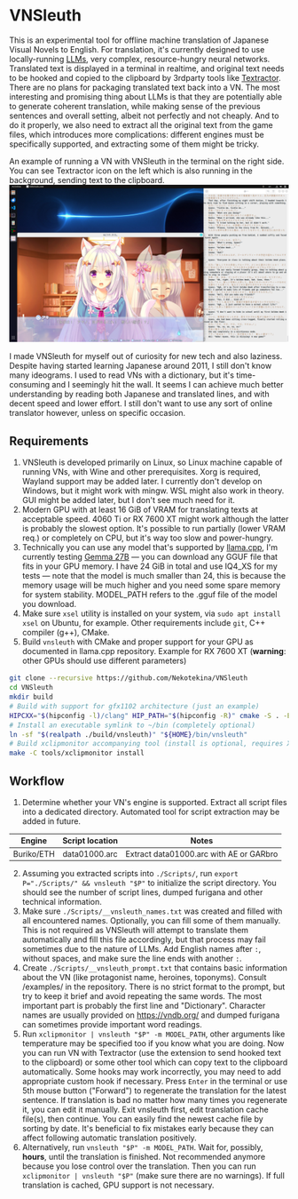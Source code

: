 # VNSleuth
This is an experimental tool for offline machine translation of Japanese Visual Novels to English. For translation, it's currently designed to use locally-running [LLMs](https://en.wikipedia.org/wiki/Large_language_model), very complex, resource-hungry neural networks. Translated text is displayed in a terminal in realtime, and original text needs to be hooked and copied to the clipboard by 3rdparty tools like [Textractor](https://github.com/Artikash/Textractor). There are no plans for packaging translated text back into a VN. The most interesting and promising thing about LLMs is that they are potentially able to generate coherent translation, while making sense of the previous sentences and overall setting, albeit not perfectly and not cheaply. And to do it properly, we also need to extract all the original text from the game files, which introduces more complications: different engines must be specifically supported, and extracting some of them might be tricky.

An example of running a VN with VNSleuth in the terminal on the right side. You can see Textractor icon on the left which is also running in the background, sending text to the clipboard.
![Screenshot of the 'Nekotsuku Sakura' with VNSleuth displaying some translation in the terminal.](/examples/screenshot1.png)

I made VNSleuth for myself out of curiosity for new tech and also laziness. Despite having started learning Japanese around 2011, I still don't know many ideograms. I used to read VNs with a dictionary, but it's time-consuming and I seemingly hit the wall. It seems I can achieve much better understanding by reading both Japanese and translated lines, and with decent speed and lower effort. I still don't want to use any sort of online translator however, unless on specific occasion.

## Requirements
1. VNSleuth is developed primarily on Linux, so Linux machine capable of running VNs, with Wine and other prerequisites. Xorg is required, Wayland support may be added later. I currently don't develop on Windows, but it might work with mingw. WSL might also work in theory. GUI might be added later, but I don't see much need for it.
1. Modern GPU with at least 16 GiB of VRAM for translating texts at acceptable speed. 4060 Ti or RX 7600 XT might work although the latter is probably the slowest option. It's possible to run partially (lower VRAM req.) or completely on CPU, but it's way too slow and power-hungry.
1. Technically you can use any model that's supported by [llama.cpp](https://github.com/ggerganov/llama.cpp), I'm currently testing [Gemma 27B](https://huggingface.co/bartowski/Big-Tiger-Gemma-27B-v1-GGUF/tree/main) — you can download any GGUF file that fits in your GPU memory. I have 24 GiB in total and use IQ4_XS for my tests — note that the model is much smaller than 24, this is because the memory usage will be much higher and you need some spare memory for system stability. MODEL_PATH refers to the .gguf file of the model you download.
1. Make sure `xsel` utility is installed on your system, via `sudo apt install xsel` on Ubuntu, for example. Other requirements include `git`, C++ compiler (g++), CMake.
1. Build `vnsleuth` with CMake and proper support for your GPU as documented in llama.cpp repository. Example for RX 7600 XT (**warning**: other GPUs should use different parameters)
```bash
git clone --recursive https://github.com/Nekotekina/VNSleuth
cd VNSleuth
mkdir build
# Build with support for gfx1102 architecture (just an example)
HIPCXX="$(hipconfig -l)/clang" HIP_PATH="$(hipconfig -R)" cmake -S . -B build -DGGML_HIPBLAS=ON -DAMDGPU_TARGETS=gfx1102 -DCMAKE_BUILD_TYPE=Release && cmake --build build --config Release -- -j $(nproc)
# Install an executable symlink to ~/bin (completely optional)
ln -sf "$(realpath ./build/vnsleuth)" "${HOME}/bin/vnsleuth"
# Build xclipmonitor accompanying tool (install is optional, requires XOrg and g++)
make -C tools/xclipmonitor install
```

## Workflow
1. Determine whether your VN's engine is supported. Extract all script files into a dedicated directory. Automated tool for script extraction may be added in future.

| Engine | Script location | Notes |
|:-------:|:-------:|:-------:|
| Buriko/ETH | data01000.arc | Extract data01000.arc with AE or GARbro |

2. Assuming you extracted scripts into `./Scripts/`, run `export P="./Scripts/" && vnsleuth "$P"` to initialize the script directory. You should see the number of script lines, dumped furigana and other technical information.
2. Make sure `./Scripts/__vnsleuth_names.txt` was created and filled with all encountered names. Optionally, you can fill some of them manually. This is not required as VNSleuth will attempt to translate them automatically and fill this file accordingly, but that process may fail sometimes due to the nature of LLMs. Add English names after `:`, without spaces, and make sure the line ends with another `:`.
2. Create `./Scripts/__vnsleuth_prompt.txt` that contains basic information about the VN (like protagonist name, heroines, toponyms). Consult /examples/ in the repository. There is no strict format to the prompt, but try to keep it brief and avoid repeating the same words. The most important part is probably the first line and "Dictionary". Character names are usually provided on https://vndb.org/ and dumped furigana can sometimes provide important word readings.
2. Run `xclipmonitor | vnsleuth "$P" -m MODEL_PATH`, other arguments like temperature may be specified too if you know what you are doing. Now you can run VN with Textractor (use the extension to send hooked text to the clipboard) or some other tool which can copy text to the clipboard automatically. Some hooks may work incorrectly, you may need to add appropriate custom hook if necessary. Press `Enter` in the terminal or use 5th mouse button ("Forward") to regenerate the translation for the latest sentence. If translation is bad no matter how many times you regenerate it, you can edit it manually. Exit vnsleuth first, edit translation cache file(s), then continue. You can easily find the newest cache file by sorting by date. It's beneficial to fix mistakes early because they can affect following automatic translation positively.
2. Alternatively, run `vnsleuth "$P" -m MODEL_PATH`. Wait for, possibly, **hours**, until the translation is finished. Not recommended anymore because you lose control over the translation. Then you can run `xclipmonitor | vnsleuth "$P"` (make sure there are no warnings). If full translation is cached, GPU support is not necessary.
